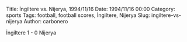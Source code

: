 Title: İngiltere vs. Nijerya, 1994/11/16
Date: 1994/11/16 00:00
Category: sports
Tags: football, football scores, İngiltere, Nijerya
Slug: ingiltere-vs-nijerya
Author: carbonero


İngiltere 1 - 0 Nijerya
